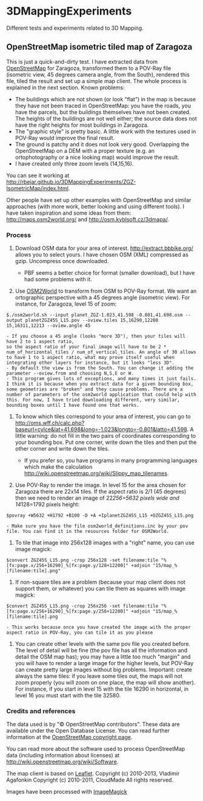 # 3DMappingExperiments

Different tests and experiments related to 3D Mapping.

## OpenStreetMap isometric tiled map of Zaragoza

This is just a quick-and-dirty test. I have extracted data from [OpenStreetMap](http://www.openstreetmap.org) for Zaragoza, transformed them to a POV-Ray file (isometric view, 45 degrees camera angle, from the South), rendered this file, tiled the result and set up a simple map client. The whole process is explained in the next section. Known problems:
- The buildings which are not shown (or look "flat") in the map is because they have not been traced in OpenStreetMap: you have the roads, you have the parcels, but the buildings themselves have not been created. The heights of the buildings are not well either; the source data does not have the right heights for most buildings in Zaragoza.
- The "graphic style" is pretty basic. A little work with the textures used in POV-Ray would improve the final result.
- The ground is patchy and it does not look very good. Overlapping the OpenStreetMap on a DEM with a proper texture (e.g. an ortophotography or a nice looking map) would improve the result.
- I have created only three zoom levels (14,15,16).

You can see it working at <http://rbejar.github.io/3DMappingExperiments/ZGZ-IsometricMap/index.html>.

Other people have set up other examples with OpenStreetMap and similar approaches (with more work, better looking and using different tools). I have taken inspiration and some ideas from them: <http://maps.osm2world.org/> and <http://osm.kyblsoft.cz/3dmapa/>.

### Process

1. Download OSM data for your area of interest. <http://extract.bbbike.org/> allows you to select yours. I have chosen OSM (XML) compressed as gzip. Uncompress once downloaded.
    - PBF seems a better choice for format (smaller download), but I have had some problems with it. 

1. Use [OSM2World](http://osm2world.org/) to transform from OSM to POV-Ray format. We want an ortographic perspective with a 45 degrees angle (isometric view). For instance, for Zaragoza, level 15 of zoom: 
```
$./osm2world.sh --input planet_ZGZ-1.023,41.598_-0.801,41.698.osm --output planetZGZ45S_L15.pov --oview.tiles 15,16290,12200 15,16311,12213 --oview.angle 45
```
    - If you choose a 45 angle (looks "more 3D"), then your tiles will have 2 to 1 aspect ratio,
    so the aspect ratio of your final image will have to be 2 * num_of_horizontal_tiles / num_of_vertical_tiles. An angle of 30 allows to have 1 to 1 aspect ratio, what may prove itself useful when integrating other layers for instance, but it looks "less 3D".
    - By default the view is from the South. You can change it adding the parameter --oview.from and choosing N,S,E or W.
    - This program gives lots of exceptions, and many times it just fails. I think it is because when you extract data for a given bounding box, some geometries are "broken" and they cause problems. There are a number of parameters of the osm2world application that could help with this. For now, I have tried downloading different, very similar, bounding boxes until I have found one that works.

1. To know which tiles correspond to your area of interest, you can go to <http://oms.wff.ch/calc.php?baseurl=cylce&lat=41.698&long=-1.023&longto=-0.801&latto=41.598>. A little warning: do not fill in the two pairs of coordinates corresponding to your bounding box. Put one corner, write down the tiles and then put the other corner and write down the tiles.
    - If you prefer so, you have programs in many programming languages which make the calculation <http://wiki.openstreetmap.org/wiki/Slippy_map_tilenames>.

1. Use POV-Ray to render the image. In level 15 for the area chosen for Zaragoza there are 22x14 tiles. If the aspect ratio is 2/1 (45 degrees) then we need to render an image of 22*256=5632 pixels wide and 14*128=1792 pixels height: 
```
$povray +W5632 +H1792 +B100 -D +A +IplanetZGZ45S_L15 +OZGZ45S_L15.png
```
    - Make sure you have the file osm2world_definitions.inc by your pov file. You can find it in the resources folder for OSM2World. 
    
1. To tile that image into 256x128 images with a "right" name, you can use image magick: 
```
$convert ZGZ45S_L15.png -crop 256x128 -set filename:tile "%[fx:page.x/256+16290]_%[fx:page.y/128+12200]" +adjoin "15/map_%[filename:tile].png"
```

1. If non-square tiles are a problem (because your map client does not support them, or whatever) you can tile them as squares with image magick: 
```
$convert ZGZ45S_L15.png -crop 256x256 -set filename:tile "%[fx:page.x/256+16290]_%[fx:page.y/256+12200]" +adjoin "15/map_%[filename:tile].png
```
    - This works because once you have created the image with the proper aspect ratio in POV-Ray, you can tile it as you please
    
1. You can create other levels with the same pov file you created before. The level of detail will be fine (the pov file has all the information and detail the OSM map has); you may have a little too much "margin" and you will have to render a large image for the higher levels, but POV-Ray can create pretty large images without big problems. Important: create always the same tiles: if you leave some tiles out, the maps will not zoom properly (you will zoom on one place, the map will show another). For instance, if you start in level 15 with the tile 16290 in horizontal, in level 16 you must start with the tile 32580.
   

### Credits and references

The data used is by "© OpenStreetMap contributors". These data are available under the Open Database License. You can read further information at the [OpenStreetMap copyright page](http://www.openstreetmap.org/copyright/). 

You can read more about the software used to process OpenStreetMap data (including information about licenses) at <http://wiki.openstreetmap.org/wiki/Software>.

The map client is based on [Leaflet](http://leafletjs.com/).
Copyright (c) 2010-2013, Vladimir Agafonkin
Copyright (c) 2010-2011, CloudMade
All rights reserved.

Images have been processed with [ImageMagick](http://www.imagemagick.org/script/index.php)
